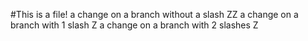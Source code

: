 #This is a file!
a change on a branch without a slash ZZ
a change on a branch with 1 slash Z
a change on a branch with 2 slashes Z
